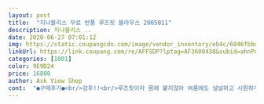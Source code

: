 ```yaml
---
layout: post 
title:  "지나블리스 무료 반품 루즈핏 블라우스 2005011" 
description: 지나블리스 ..
date: 2020-06-27 07:01:12 
img: https://static.coupangcdn.com/image/vendor_inventory/eb4c/6846fbbd4407c386c69ab56b056f90b1e44524e2a1d0dc63d5a6e22e59e0.jpg 
linkUrl: https://link.coupang.com/re/AFFSDP?lptag=AF3600438&subid=ahnPublicAsk&pageKey=1578840614&itemId=2699539072&vendorItemId=70689918219&traceid=V0-113-0f0216cc61b55ae2 
categories: [1001] 
color: 9E9D24 
price: 16800 
author: Ask View Shop 
cont:  "●구매후기●<br/>강후!!<br/>루즈핏이라 몸에 붙지않아 여름에도 널널하고 시원하게 잘입을수 있을꺼 같아요^^<br/>모임이나 예식장등 손색없이 잘 입을수 있을것 같아요<br/>백화점에서 산거라고 거짓말했어요ㅋㅋㅋㅋ<br/>사실은 얼마 안하는뎅ㅋㅋㅋㅋ 엄니 죄송요 ㅠㅠ<br/>색깔과 디자인이 아주 고급스럽고 예뻐요<br/>어머님 선물로 사드렸는데 입어보시구 이거 비싼거 아니냐며 너무 고맙다고 하시길래<br/>엄마 사드렸는데 너무 좋아하시네요 화면으로 보는것 보다 훨씬 이쁘고, 입었을때 몸에 칭칭 안감겨서 시원하다고하시네요 ㅋㅋ 좋은 상품 감사합니다!<br/>옷질이 퀄리티 너무 좋아요.<br/><br/>팔 움직일때마다 날개가 움직이는거처럼 하늘하늘 여성스러워 보여서 여리여리 해보였어요.<br/><br/>핏도 예쁘고 옷자체가 차려입은거 같아 깔끔하고 세련되보이더라구요.<br/><br/>후회없는 선택<br/>" 
---
```

